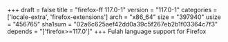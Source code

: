 +++
draft = false
title = "firefox-ff 117.0-1"
version = "117.0-1"
categories = ['locale-extra', 'firefox-extensions']
arch = "x86_64"
size = "397940"
usize = "456765"
sha1sum = "02a6c625aef42dd0a39c5f267eb2b1f03364c7f3"
depends = "['firefox>=117.0']"
+++
Fulah language support for Firefox